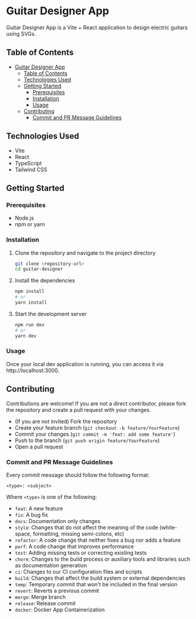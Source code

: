 # Guitar Designer App

Guitar Designer App is a Vite + React application to design electric guitars using SVGs.

## Table of Contents

- [Guitar Designer App](#guitar-designer-app)
  - [Table of Contents](#table-of-contents)
  - [Technologies Used](#technologies-used)
  - [Getting Started](#getting-started)
    - [Prerequisites](#prerequisites)
    - [Installation](#installation)
    - [Usage](#usage)
  - [Contributing](#contributing)
    - [Commit and PR Message Guidelines](#commit-and-pr-message-guidelines)

## Technologies Used

- Vite
- React
- TypeScript
- Tailwind CSS

## Getting Started

### Prerequisites

- Node.js
- npm or yarn

### Installation

1. Clone the repository and navigate to the project directory
   ```bash
   git clone <repository-url>
   cd guitar-designer
   ```
2. Install the dependencies
   ```bash
   npm install
   # or
   yarn install
   ```
3. Start the development server
   ```bash
   npm run dev
   # or
   yarn dev
   ```

### Usage

Once your local dev application is running, you can access it via http://localhost:3000.

## Contributing

Contributions are welcome! If you are not a direct contributor, please fork the repository and create a pull request with your changes.

- (If you are not invited) Fork the repository
- Create your feature branch (`git checkout -b feature/YourFeature`)
- Commit your changes (`git commit -m 'feat: add some feature'`)
- Push to the branch (`git push origin feature/YourFeature`)
- Open a pull request

### Commit and PR Message Guidelines

Every commit message should follow the following format:

```
<type>: <subject>
```

Where `<type>` is one of the following:

- `feat`: A new feature
- `fix`: A bug fix
- `docs`: Documentation only changes
- `style`: Changes that do not affect the meaning of the code (white-space, formatting, missing semi-colons, etc)
- `refactor`: A code change that neither fixes a bug nor adds a feature
- `perf`: A code change that improves performance
- `test`: Adding missing tests or correcting existing tests
- `chore`: Changes to the build process or auxiliary tools and libraries such as documentation generation
- `ci`: Changes to our CI configuration files and scripts
- `build`: Changes that affect the build system or external dependencies
- `temp`: Temporary commit that won't be included in the final version
- `revert`: Reverts a previous commit
- `merge`: Merge branch
- `release`: Release commit
- `docker`: Docker App Containerization
